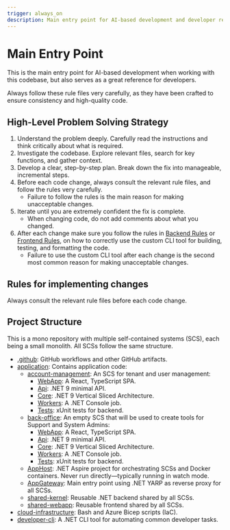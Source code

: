 ```yaml
---
trigger: always_on
description: Main entry point for AI-based development and developer reference
---
```


# Main Entry Point

This is the main entry point for AI-based development when working with this codebase, but also serves as a great reference for developers.

Always follow these rule files very carefully, as they have been crafted to ensure consistency and high-quality code.

## High-Level Problem Solving Strategy

1. Understand the problem deeply. Carefully read the instructions and think critically about what is required.
2. Investigate the codebase. Explore relevant files, search for key functions, and gather context.
3. Develop a clear, step-by-step plan. Break down the fix into manageable, incremental steps.
4. Before each code change, always consult the relevant rule files, and follow the rules very carefully.
   - Failure to follow the rules is the main reason for making unacceptable changes.
5. Iterate until you are extremely confident the fix is complete.
   - When changing code, do not add comments about what you changed.
6. After each change make sure you follow the rules in [Backend Rules](/.windsurf/rules/backend/backend.md) or [Frontend Rules](/.windsurf/rules/frontend/frontend.md), on how to correctly use the custom CLI tool for building, testing, and formatting the code.
   - Failure to use the custom CLI tool after each change is the second most common reason for making unacceptable changes.

## Rules for implementing changes

Always consult the relevant rule files before each code change.

## Project Structure

This is a mono repository with multiple self-contained systems (SCS), each being a small monolith. All SCSs follow the same structure.

- [.github](/.github): GitHub workflows and other GitHub artifacts.
- [application](/application): Contains application code:
  - [account-management](/application/account-management): An SCS for tenant and user management:
    - [WebApp](/application/account-management/WebApp): A React, TypeScript SPA.
    - [Api](/application/account-management/Api): .NET 9 minimal API.
    - [Core](/application/account-management/Core): .NET 9 Vertical Sliced Architecture.
    - [Workers](/application/account-management/Workers): A .NET Console job.
    - [Tests](/application/account-management/Tests): xUnit tests for backend.
  - [back-office](/application/back-office): An empty SCS that will be used to create tools for Support and System Admins:
    - [WebApp](/application/back-office/WebApp): A React, TypeScript SPA.
    - [Api](/application/back-office/Api): .NET 9 minimal API.
    - [Core](/application/back-office/Core): .NET 9 Vertical Sliced Architecture.
    - [Workers](/application/back-office/Workers): A .NET Console job.
    - [Tests](/application/back-office/Tests): xUnit tests for backend.
  - [AppHost](/application/AppHost): .NET Aspire project for orchestrating SCSs and Docker containers. Never run directly—typically running in watch mode.
  - [AppGateway](/application/AppGateway): Main entry point using .NET YARP as reverse proxy for all SCSs.
  - [shared-kernel](/application/shared-kernel): Reusable .NET backend shared by all SCSs.
  - [shared-webapp](/application/shared-webapp): Reusable frontend shared by all SCSs.
- [cloud-infrastructure](/cloud-infrastructure): Bash and Azure Bicep scripts (IaC).
- [developer-cli](/developer-cli): A .NET CLI tool for automating common developer tasks.
